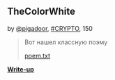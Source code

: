 ## TheColorWhite
by [@pigadoor](https://github.com/pigadoor), [#CRYPTO](/README.md#CRYPTO), 150  

>Вот нашел классную поэму
>
>[poem.txt](./files/poem.txt)

**[Write-up](WRITEUP.md)**  